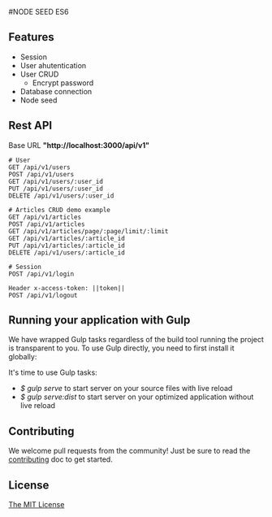 #NODE SEED ES6

## Features

- Session
- User ahutentication
- User CRUD
  - Encrypt password
- Database connection
- Node seed

## Rest API

Base URL **"http://localhost:3000/api/v1"**

```
# User
GET /api/v1/users
POST /api/v1/users
GET /api/v1/users/:user_id
PUT /api/v1/users/:user_id
DELETE /api/v1/users/:user_id

# Articles CRUD demo example
GET /api/v1/articles
POST /api/v1/articles
GET /api/v1/articles/page/:page/limit/:limit
GET /api/v1/articles/:article_id
PUT /api/v1/articles/:article_id
DELETE /api/v1/users/:article_id

# Session
POST /api/v1/login

Header x-access-token: ||token||
POST /api/v1/logout
```

## Running your application with Gulp

We have wrapped Gulp tasks regardless of the build tool running the project is transparent to you.
To use Gulp directly, you need to first install it globally:

It's time to use Gulp tasks:
- *$ gulp serve* to start server on your source files with live reload
- *$ gulp serve:dist* to start server on your optimized application without live reload

## Contributing
We welcome pull requests from the community! Just be sure to read the [contributing]() doc to get started.

## License
[The MIT License](LICENSE.md)
